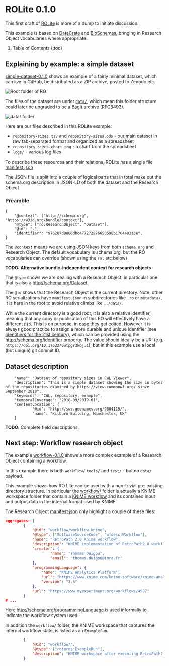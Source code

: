 # ROLite 0.1.0

This first draft of [ROLite](../) is more of a dump to initiate discussion.

This example is based on [DataCrate](https://github.com/UTS-eResearch/datacrate) and [BioSchemas](http://bioschemas.org/specifications/), bringing in Research Object vocabularies where appropriate.

1. Table of Contents
{:toc}

## Explaining by example: a simple dataset

[simple-dataset-0.1.0](https://github.com/ResearchObject/ro-lite/tree/master/examples/simple-dataset-0.1.0) shows an example of a fairly minimal dataset, which can live in GitHub, be distributed as a ZIP archive, posted to Zenodo etc.

![Root folder of RO](img/simple-dataset-0.1.0/root.png)

The files of the dataset are under [`data/`](https://github.com/ResearchObject/ro-lite/tree/master/examples/simple-dataset-0.1.0/data), which mean this folder structure could later be upgraded to be a BagIt archive ([RFC8493](https://www.rfc-editor.org/rfc/rfc8493.txt)).

![data/ folder](img/simple-dataset-0.1.0/data-folder.png)

Here are our files described in this ROLite example:

* `repository-sizes.tsv` and `repository-sizes.ods` - our main dataset in raw tab-separated format and organized as a spreadsheet
* `repository-sizes-chart.png` - a chart from the spreadsheet
* `logs/` - various log files

To describe these resources and their relations, ROLite has a single file [manifest.json](https://github.com/ResearchObject/ro-lite/blob/master/examples/simple-dataset-0.1.0/manifest.json)

The JSON file is split into a couple of logical parts that in total make out the schema.org description in JSON-LD of both the dataset and the Research Object.

### Preamble

```jsonld
{
    "@context": ["http://schema.org", "https://w3id.org/bundle/context"],
    "@type": ["ro:ResearchObject", "Dataset"],   
    "@id": ".",
    "identifier": "976287d8886dbc477272976658598b1764493a3e",
}
```

The `@context` means we are using JSON keys from both `schema.org` and Research Object. The default vocabulary is schema.org, but the RO vocabularies can override (shown using the `ro:` etc below)

**TODO: Alternative bundle-independent context for research objects**

The `@type` shows we are dealing with a Research Object, in particular one that is also a <http://schema.org/Dataset>.

The `@id` shows that the Research Object is the current directory. Note: other RO serializations have `manifest.json` in subdirectories like `.ro` or `metadata/`, it is here in the root to avoid relative climbs like `../data/`.

While the current directory is a good root, it is also a relative identifier, meaning that any copy or publication of this RO will effectively have a different `@id`. This is on purpose, in case they get edited. However it is always good practice to assign a more durable and unique identifier (see [Identifiers for the 21st century](https://doi.org/10.1371/journal.pbio.2001414)), which can be provided using the <http://schema.org/identifier> property. The value should ideally be a URI (e.g. `https://doi.org/10.17632/6wtpgr3kbj.1`), but in this example use a local (but unique) git commit ID.

## Dataset description

```jsonld
    "name": "Dataset of repository sizes in CWL Viewer",
    "description": "This is a simple dataset showing the size in bytes of the repositories examined by https://view.commonwl.org/ sinze September 2018",
    "keywords": "CWL, repository, example",    
    "temporalCoverage": "2018-09/2019-01",
    "contentLocation": {
            "@id": "http://sws.geonames.org/9884115/",
            "name": "Kilburn Building, Manchester, UK"
    }
```

**TODO**: Complete field descriptions.


## Next step: Workflow research object

The example [workflow-0.1.0](https://github.com/ResearchObject/ro-lite/tree/master/examples/workflow-0.1.0) shows a more complex example of a Research Object containing a workflow.

In this example there is both `workflow/` `tools/` and `test/` - but no `data/` payload.

This example shows how RO Lite can be used with a non-trivial pre-existing directory structure. In particular the [workflow/](https://github.com/ResearchObject/ro-lite/tree/master/examples/workflow-0.1.0/workflow) folder is actually a KNIME workspace folder that contain a [KNIME workflow](https://www.knime.com/) and its contained input and output data in the internal format used by KNIME. 

The Research Object [manifest.json](https://github.com/ResearchObject/ro-lite/blob/master/examples/workflow-0.1.0/manifest.json#L39) only highlight a couple of these files:

```json
aggregates: [
        {
            "@id": "workflow/workflow.knime",
            "@type": ["SoftwareSourceCode", "wfdesc:Workflow"],
            "name": "RetroPath 2.0 Knime workflow",
            "description": "KNIME implementation of RetroPath2.0 workflow",
            "creator": {
                    "name": "Thomas Duigou",
                    "email": "thomas.duigou@inra.fr"
            },
            "programmingLanguage": {
                "name": "KNIME Analytics Platform",
                "url": "https://www.knime.com/knime-software/knime-analytics-platform",
                "version": "3.6"
            },
            "url": "https://www.myexperiment.org/workflows/4987"
        }
# ...
```

Here http://schema.org/programmingLanguage is used informally to indicate the workflow system used. 

In addition the `workflow/` folder, the KNIME workspace that captures the internal workflow state, is listed as an `ExampleRun`. 

```json
        {
            "@id": "workflow/",
            "@type": ["roterms:ExampleRun"],
            "description": "KNIME workspace after executing RetroPath2.0 workflow"
        }
```

